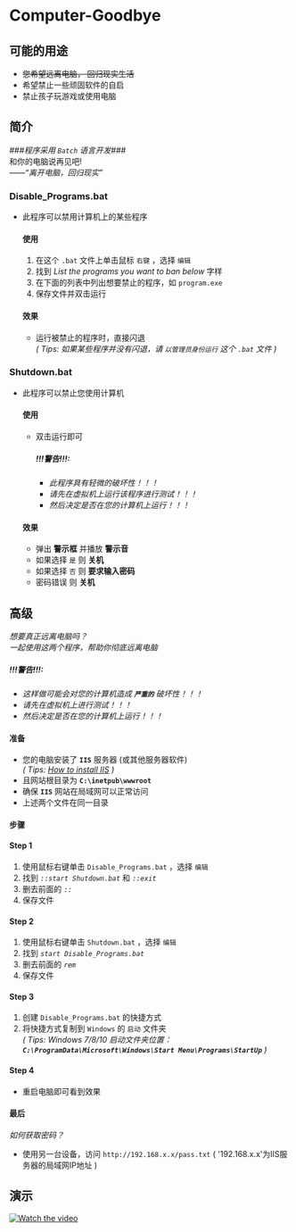 # Computer-Goodbye
## 可能的用途
* ~~您希望远离电脑， 回归现实生活~~
* 希望禁止一些顽固软件的自启
* 禁止孩子玩游戏或使用电脑
## 简介
*###程序采用 `Batch` 语言开发###*  
和你的电脑说再见吧!  
*——“离开电脑，回归现实”*
### Disable_Programs.bat
* 此程序可以禁用计算机上的某些程序
  #### 使用
  1. 在这个 `.bat` 文件上单击鼠标 `右键` ，选择 `编辑` 
  2. 找到 *List the programs you want to ban below* 字样
  3. 在下面的列表中列出想要禁止的程序，如 `program.exe`  
  4. 保存文件并双击运行
  #### 效果
  * 运行被禁止的程序时，直接闪退  
    *( Tips: 如果某些程序并没有闪退，请 `以管理员身份运行` 这个 `.bat` 文件 )*
### Shutdown.bat
* 此程序可以禁止您使用计算机
  #### 使用
  * 双击运行即可
      ##### *!!!警告!!!:* 
      * *此程序具有轻微的破坏性！！！*  
      * *请先在虚拟机上运行该程序进行测试！！！*
      * *然后决定是否在您的计算机上运行！！！* 
  #### 效果
  * 弹出 **警示框** 并播放 **警示音** 
  * 如果选择 `是` 则 **关机** 
  * 如果选择 `否` 则 **要求输入密码** 
  * 密码错误 则 **关机** 
## 高级
*想要真正远离电脑吗？*  
*一起使用这两个程序，帮助你彻底远离电脑*
##### *!!!警告!!!:*
* *这样做可能会对您的计算机造成 **`严重的`** 破坏性！！！*
* *请先在虚拟机上进行测试！！！*
* *然后决定是否在您的计算机上运行！！！*
#### 准备
* 您的电脑安装了 **`IIS`** 服务器 (或其他服务器软件)  
  *( Tips: [How to install IIS](https://www.howtogeek.com/112455/how-to-install-iis-8-on-windows-8/) )*
* 且网站根目录为 **`C:\inetpub\wwwroot`** 
* 确保 **`IIS`** 网站在局域网可以正常访问
* 上述两个文件在同一目录
#### 步骤
#### Step 1
1. 使用鼠标右键单击 `Disable_Programs.bat` ，选择 `编辑` 
2. 找到 *`::start Shutdown.bat`* 和 *`::exit`* 
3. 删去前面的 *`::`* 
4. 保存文件
#### Step 2
1. 使用鼠标右键单击 `Shutdown.bat` ，选择 `编辑` 
2. 找到 *`start Disable_Programs.bat`* 
3. 删去前面的 *`rem`* 
4. 保存文件
#### Step 3
1. 创建 `Disable_Programs.bat` 的快捷方式
2. 将快捷方式复制到 `Windows` 的 `启动` 文件夹  
  *( Tips: Windows 7/8/10 启动文件夹位置：**`C:\ProgramData\Microsoft\Windows\Start Menu\Programs\StartUp`** )*  
#### Step 4
* 重启电脑即可看到效果
#### 最后
*如何获取密码？*
* 使用另一台设备，访问 `http://192.168.x.x/pass.txt` ( '192.168.x.x'为IIS服务器的局域网IP地址 )
## 演示
[![Watch the video](https://onedrive.gimhoy.com/1drv/aHR0cHM6Ly8xZHJ2Lm1zL3UvcyFBa0JKZU81TC1qRGZveFZQZkkyTkJpaG4zU19r.png)](http://fscache20.cooles.top/Upload/Demo.mp4)
